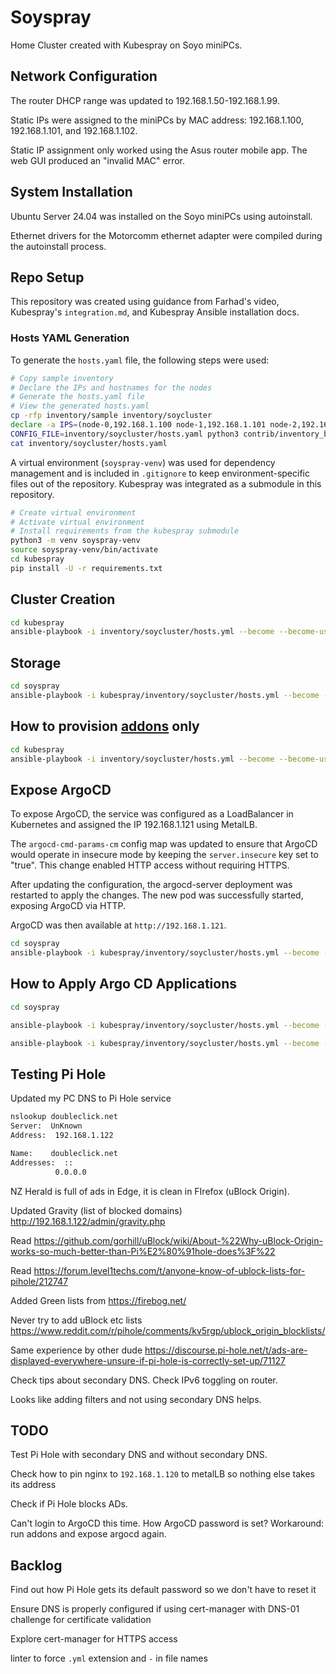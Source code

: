 # Soyspray

Home Cluster created with Kubespray on Soyo miniPCs.

## Network Configuration

The router DHCP range was updated to 192.168.1.50-192.168.1.99.

Static IPs were
assigned to the miniPCs by MAC address: 192.168.1.100, 192.168.1.101, and
192.168.1.102.

Static IP assignment only worked using the Asus router mobile
app. The web GUI produced an "invalid MAC" error.

## System Installation

Ubuntu Server 24.04 was installed on the Soyo miniPCs using autoinstall.

Ethernet drivers for the Motorcomm ethernet adapter were compiled during the
autoinstall process.

## Repo Setup

This repository was created using guidance from Farhad's video, Kubespray's
`integration.md`, and Kubespray Ansible installation docs.

### Hosts YAML Generation

To generate the `hosts.yaml` file, the following steps were used:

```sh
# Copy sample inventory
# Declare the IPs and hostnames for the nodes
# Generate the hosts.yaml file
# View the generated hosts.yaml
cp -rfp inventory/sample inventory/soycluster
declare -a IPS=(node-0,192.168.1.100 node-1,192.168.1.101 node-2,192.168.1.102)
CONFIG_FILE=inventory/soycluster/hosts.yaml python3 contrib/inventory_builder/inventory.py ${IPS[@]}
cat inventory/soycluster/hosts.yaml
```

A virtual environment (`soyspray-venv`) was used for dependency management and is included in `.gitignore` to keep environment-specific files out of the repository. Kubespray was integrated as a submodule in this repository.

```sh
# Create virtual environment
# Activate virtual environment
# Install requirements from the kubespray submodule
python3 -m venv soyspray-venv
source soyspray-venv/bin/activate
cd kubespray
pip install -U -r requirements.txt
```

## Cluster Creation

```sh
cd kubespray
ansible-playbook -i inventory/soycluster/hosts.yml --become --become-user=root --user ubuntu cluster.yml
```

## Storage

```sh
cd soyspray
ansible-playbook -i kubespray/inventory/soycluster/hosts.yml --become --become-user=root --user ubuntu playbooks/prepare-local-storage.yml --tags storage
```

## How to provision [addons](kubespray/inventory/soycluster/group_vars/k8s_cluster/addons.yml) only

```sh
cd kubespray
ansible-playbook -i inventory/soycluster/hosts.yml --become --become-user=root --user ubuntu cluster.yml --tags apps
```

## Expose ArgoCD

To expose ArgoCD, the service was configured as a LoadBalancer in Kubernetes and
assigned the IP 192.168.1.121 using MetalLB.

The `argocd-cmd-params-cm` config map was updated to ensure that ArgoCD would
operate in insecure mode by keeping the `server.insecure` key set to "true". This
change enabled HTTP access without requiring HTTPS.

After updating the configuration, the argocd-server deployment was restarted to
apply the changes. The new pod was successfully started, exposing ArgoCD via
HTTP.

ArgoCD was then available at `http://192.168.1.121`.

```sh
cd soyspray
ansible-playbook -i kubespray/inventory/soycluster/hosts.yml --become --become-user=root --user ubuntu main.yml --tags expose-argocd
```

## How to Apply Argo CD Applications

```sh
cd soyspray

ansible-playbook -i kubespray/inventory/soycluster/hosts.yml --become --become-user=root --user ubuntu playbooks/install-k8s-python-libs.yml

ansible-playbook -i kubespray/inventory/soycluster/hosts.yml --become --become-user=root --user ubuntu playbooks/manage-argocd-apps.yml
```

## Testing Pi Hole

Updated my PC DNS to Pi Hole service

```sh
nslookup doubleclick.net
Server:  UnKnown
Address:  192.168.1.122

Name:    doubleclick.net
Addresses:  ::
          0.0.0.0
```

NZ Herald is full of ads in Edge, it is clean in FIrefox (uBlock Origin).

Updated Gravity (list of blocked domains) <http://192.168.1.122/admin/gravity.php>

Read <https://github.com/gorhill/uBlock/wiki/About-%22Why-uBlock-Origin-works-so-much-better-than-Pi%E2%80%91hole-does%3F%22>

Read <https://forum.level1techs.com/t/anyone-know-of-ublock-lists-for-pihole/212747>

Added Green lists from <https://firebog.net/>

Never try to add uBlock etc lists <https://www.reddit.com/r/pihole/comments/kv5rgp/ublock_origin_blocklists/>

Same experience by other dude <https://discourse.pi-hole.net/t/ads-are-displayed-everywhere-unsure-if-pi-hole-is-correctly-set-up/71127>

Check tips about secondary DNS. Check IPv6 toggling on router.

Looks like adding filters and not using secondary DNS helps.

## TODO

Test Pi Hole with secondary DNS and without secondary DNS.

Check how to pin nginx to `192.168.1.120` to metalLB so nothing else takes its address

Check if Pi Hole blocks ADs.

Can't login to ArgoCD this time. How ArgoCD password is set? Workaround: run addons and expose argocd again.

## Backlog

Find out how Pi Hole gets its default password so we don't have to reset it

Ensure DNS is properly configured if using cert-manager with DNS-01 challenge
for certificate validation

Explore cert-manager for HTTPS access

linter to force `.yml` extension and `-` in file names
